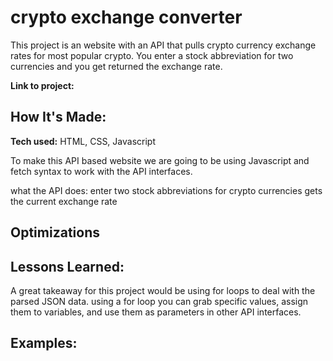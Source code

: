 # crypto exchange converter
This project is an website with an API that pulls crypto currency exchange rates for most popular crypto.  You enter a stock abbreviation for two currencies and you get returned the exchange rate.

**Link to project:** 


## How It's Made:

**Tech used:** HTML, CSS, Javascript

To make this API based website we are going to be using Javascript and fetch syntax to work with the API interfaces.

what the API does:
enter two stock abbreviations for crypto currencies
gets the current exchange rate

## Optimizations


## Lessons Learned:

A great takeaway for this project would be using for loops to deal with the parsed JSON data. using a for loop you can grab specific values, assign them to variables, and use them as parameters in other API interfaces. 

## Examples:
